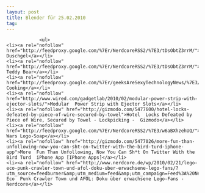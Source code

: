 ```yaml
---
layout: post
title: Blender für 25.02.2010
tag: 
---
```



                <ul>
    <li><a rel="nofollow" href="http://feedproxy.google.com/%7Er/NerdcoreRSS2/%7E3/tDsObtZ3rrM/">Bloodbath  Duschgel</a></li>
    <li><a rel="nofollow" href="http://feedproxy.google.com/%7Er/NerdcoreRSS2/%7E3/tDsObtZ3rrM/">Cylon  Teddy Bear</a></li>
    <li><a rel="nofollow" href="http://feedproxy.google.com/%7Er/geeksAreSexyTechnologyNews/%7E3/5T1_Ip4f4kw/">Photoshop  Cooking</a></li>
    <li><a rel="nofollow" href="http://www.wired.com/gadgetlab/2010/02/modular-power-strip-with-ejector-slots/">Modular  Power Strip with Ejector Slots</a></li>
    <li><a rel="nofollow" href="http://gizmodo.com/5477600/hotel-locks-defeated-by-piece-of-wire-secured-by-towel">Hotel  Locks Defeated by Piece of Wire, Secured by Towel - Lockpicking -  Gizmodo</a></li>
    <li><a rel="nofollow" href="http://feedproxy.google.com/%7Er/NerdcoreRSS2/%7E3/w6aBXhzehUQ/">Star  Wars Logo-Soap</a></li>
    <li><a rel="nofollow" href="http://gizmodo.com/5477026/more-fun-than-unfollowing-now-you-can-sht-on-twitter-with-the-bird-turd-iphone-app">More  Fun Than Unfollowing, Now You Can Sh*t On Twitter With the Bird Turd  iPhone App [IPhone Apps]</a></li>
    <li><a rel="nofollow" href="http://www.nerdcore.de/wp/2010/02/21/lego-eco-punk-crawler-town-und-afol-doku-uber-erwachsene-lego-fans/?utm_source=feedburner&amp;utm_medium=feed&amp;utm_campaign=Feed%3A%20NerdcoreRSS2%20%28Nerdcore%29">Lego-Eco  Punk Crawler Town und AFOL: Doku über erwachsene Lego-Fans - Nerdcore</a></li>
</ul>
            
